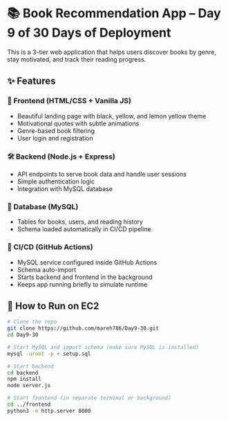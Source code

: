 # 📚 Book Recommendation App – Day 9 of 30 Days of Deployment

This is a 3-tier web application that helps users discover books by genre, stay motivated, and track their reading progress.

## ✨ Features

### 🎨 Frontend (HTML/CSS + Vanilla JS)
- Beautiful landing page with black, yellow, and lemon yellow theme
- Motivational quotes with subtle animations
- Genre-based book filtering
- User login and registration

### 🛠 Backend (Node.js + Express)
- API endpoints to serve book data and handle user sessions
- Simple authentication logic
- Integration with MySQL database

### 💾 Database (MySQL)
- Tables for books, users, and reading history
- Schema loaded automatically in CI/CD pipeline

### 🔁 CI/CD (GitHub Actions)
- MySQL service configured inside GitHub Actions
- Schema auto-import
- Starts backend and frontend in the background
- Keeps app running briefly to simulate runtime

## 🚀 How to Run on EC2

```bash
# Clone the repo
git clone https://github.com/mareh786/Day9-30.git
cd Day9-30

# Start MySQL and import schema (make sure MySQL is installed)
mysql -uroot -p < setup.sql

# Start backend
cd backend
npm install
node server.js

# Start frontend (in separate terminal or background)
cd ../frontend
python3 -m http.server 8000
